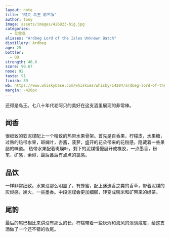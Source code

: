 ```yaml
---
layout: note
title: "阿贝 岛王 前三版"
author: tony
image: assets/images/426823-big.jpg
categories:
  - 艾雷岛
aliases: "Ardbeg Lord of the Isles Unknown Batch"
distillery: Ardbeg
age: 25
bottler:
  - OB
strength: 46.0
score: 90.67
nose: 92
taste: 91
finish: 89
wb: https://www.whiskybase.com/whiskies/whisky/14204/ardbeg-lord-of-the-isles
margin: -420px
---
```

还得是岛王。七八十年代老阿贝的美好在这支酒里展现的非常棒。

## 闻香
很细致的软泥煤配上一个精致的热带水果骨架。首先是百香果，柠檬皮，水果糖，过熟的热带水果，斑斓叶，杏酱，菠萝，盛开的花朵带来的花粉感，隐藏着一些果醋的味道。
热带水果配着斑斓叶，剩下的泥煤慢慢展开成橡胶，一点墨香，粉笔，矿感，余烬，最后鼻后有点点的氯感。

## 品饮
一样非常细致。水果没那么明显了，有蜂蜜，配上迷迭香之类的香草，带着泥煤的灰烬感，炭火，一些墨香。中段泥煤会更加细腻，转变成糯米和矿带来的绿茶。

## 尾韵
最后的尾巴相比来讲没有那么的长，柠檬带着一些灰烬和海风的淡淡咸度，给这支酒做了一个还不错的收尾。
